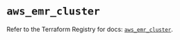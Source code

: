 # `aws_emr_cluster`

Refer to the Terraform Registry for docs: [`aws_emr_cluster`](https://registry.terraform.io/providers/hashicorp/aws/6.6.0/docs/resources/emr_cluster).
